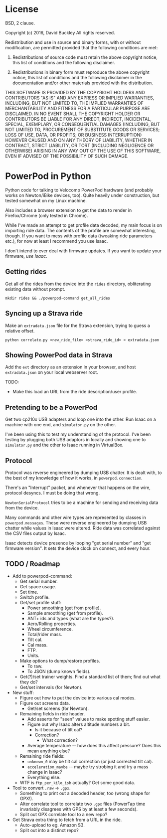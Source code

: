 # License

BSD, 2 clause.

Copyright (c) 2016, David Buckley
All rights reserved.

Redistribution and use in source and binary forms, with or without modification, are permitted provided that the following conditions are met:

1. Redistributions of source code must retain the above copyright notice, this list of conditions and the following disclaimer.

2. Redistributions in binary form must reproduce the above copyright notice, this list of conditions and the following disclaimer in the documentation and/or other materials provided with the distribution.

THIS SOFTWARE IS PROVIDED BY THE COPYRIGHT HOLDERS AND CONTRIBUTORS "AS IS" AND ANY EXPRESS OR IMPLIED WARRANTIES, INCLUDING, BUT NOT LIMITED TO, THE IMPLIED WARRANTIES OF MERCHANTABILITY AND FITNESS FOR A PARTICULAR PURPOSE ARE DISCLAIMED. IN NO EVENT SHALL THE COPYRIGHT HOLDER OR CONTRIBUTORS BE LIABLE FOR ANY DIRECT, INDIRECT, INCIDENTAL, SPECIAL, EXEMPLARY, OR CONSEQUENTIAL DAMAGES (INCLUDING, BUT NOT LIMITED TO, PROCUREMENT OF SUBSTITUTE GOODS OR SERVICES; LOSS OF USE, DATA, OR PROFITS; OR BUSINESS INTERRUPTION) HOWEVER CAUSED AND ON ANY THEORY OF LIABILITY, WHETHER IN CONTRACT, STRICT LIABILITY, OR TORT (INCLUDING NEGLIGENCE OR OTHERWISE) ARISING IN ANY WAY OUT OF THE USE OF THIS SOFTWARE, EVEN IF ADVISED OF THE POSSIBILITY OF SUCH DAMAGE.

# PowerPod in Python

Python code for talking to Velocomp PowerPod hardware (and probably works on Newton/iBike devices, too). Quite heavily under construction, but tested somewhat on my Linux machine.

Also includes a browser extension to get the data to render in Firefox/Chrome (only tested in Chrome).

While I've made an attempt to get profile data decoded, my main focus is on importing ride data. The contents of the profile are somewhat interesting, though. If you want to mess with profile data (tweaking ride parameters etc.), for now at least I recommend you use Isaac.

I don't intend to ever deal with firmware updates. If you want to update your firmware, *use Isaac*.

## Getting rides

Get all of the rides from the device into the `rides` directory, obliterating existing data without prompt.

```
mkdir rides && ./powerpod-command get_all_rides
```

## Syncing up a Strava ride

Make an `extradata.json` file for the Strava extension, trying to guess a relative offset.

```
python correlate.py <raw_ride_file> <strava_ride_id> > extradata.json
```

## Showing PowerPod data in Strava

Add the `ext` directory as an extension in your browser, and host `extradata.json` on your local webserver root.

TODO:

* Make this load an URL from the ride description/user profile.

## Pretending to be a PowerPod

Get two cp210x USB adapters and loop one into the other. Run Isaac on a machine with one end, and `simulator.py` on the other.

I've been using this to test my understanding of the protocol. I've been testing by plugging both USB adaptors in locally and showing one to `simulator.py` and the other to Isaac running in VirtualBox.

## Protocol

Protocol was reverse engineered by dumping USB chatter. It is dealt with, to the best of my knowledge of how it works, in `powerpod.connection`.

There's an "Interrupt" packet, and whenever that happens on the wire, protocol desyncs. I must be doing that wrong.

`NewtonSerialProtocol` tries to be a machine for sending and receiving data from the device.

Many commands and other wire types are represented by classes in `powerpod.messages`. These were reverse engineered by dumping USB chatter while values in Isaac were altered. Ride data was correlated against the CSV files output by Isaac.

Isaac detects device presence by looping "get serial number" and "get firmware version". It sets the device clock on connect, and every hour.

## TODO / Roadmap

* Add to powerpod-command:
  * Get serial number.
  * Get space usage.
  * Set time.
  * Switch profile.
  * Get/set profile stuff:
    * Power smoothing (get from profile).
    * Sample smoothing (get from profile).
    * ANT+ ids and types (what are the types?).
    * Aero/Rolling properties.
    * Wheel circumference.
    * Total/rider mass.
    * Tilt cal.
    * Cal mass.
    * FTP.
    * Units.
  * Make options to dump/restore profiles.
    * To raw.
    * To JSON (dump known fields).
  * Get(?)/set trainer weights. Find a standard list of them; find out what they do?
  * Get/set intervals (for Newton).
* New stuff:
  * Figure out how to put the device into various cal modes.
  * Figure out screens data.
    * Get/set screens (for Newton).
  * Remaining fields in ride header.
    * Add asserts for "seen" values to make spotting stuff easier.
    * Figure out why Isaac alters altitude numbers a bit.
      * Is it because of tilt cal?
      * Correction?
        * What correction?
    * Average temperature -- how does this affect pressure? Does this mean anything else?
  * Remaining ride fields:
    * `unknown_0` may be tilt cal correction (or just corrected tilt cal).
    * `acceleration_maybe` -- maybe try strobing it and try a mass change in Isaac?
    * Everything else.
  * WTF is `ftp_per_kilo_ish` actually? Get some good data.
* Tool to convert `.raw` -> `.gpx`.
  * Something to print out a decoded header, too (wrong shape for GPX!).
  * Alter correlate tool to correlate two `.gpx` files (PowerTap time invariably disagrees with GPS by at least a few seconds).
  * Split out GPX correlate tool to a new repo?
* Get Strava extra thing to fetch from a URL in the ride.
  * Auto-upload to eg. Amazon S3.
  * Split out into a distinct repo?
